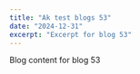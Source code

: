 ```yaml
---
title: "Ak test blogs 53"
date: "2024-12-31"
excerpt: "Excerpt for blog 53"
---
```


Blog content for blog 53